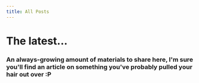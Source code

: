 ```yaml
---
title: All Posts
---
```


# The latest...
### An always-growing amount of materials to share here, I'm sure you'll find an article on something you've probably pulled your hair out over :P
<br/>
<br/>

<Posts all="true" />